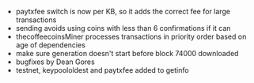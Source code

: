* paytxfee switch is now per KB, so it adds the correct fee for large transactions
* sending avoids using coins with less than 6 confirmations if it can
* thecoffeecoinsMiner processes transactions in priority order based on age of dependencies
* make sure generation doesn't start before block 74000 downloaded
* bugfixes by Dean Gores
* testnet, keypoololdest and paytxfee added to getinfo
